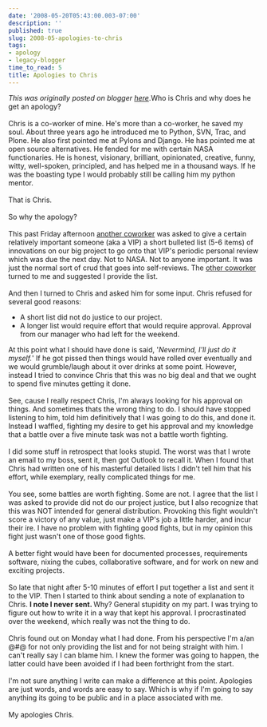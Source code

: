 ```yaml
---
date: '2008-05-20T05:43:00.003-07:00'
description: ''
published: true
slug: 2008-05-apologies-to-chris
tags:
- apology
- legacy-blogger
time_to_read: 5
title: Apologies to Chris
---
```


*This was originally posted on blogger [here](https://pydanny.blogspot.com/2008/05/apologies-to-chris.html)*.Who is Chris and why does he get an apology?<br /><br />Chris is a co-worker of mine.  He's more than a co-worker, he saved my soul.  About three years ago he introduced me to Python, SVN, Trac, and Plone.  He also first pointed me at Pylons and Django.   He has pointed me at open source alternatives.  He fended for me with certain NASA functionaries.  He is  honest, visionary, brilliant, opinionated, creative, funny, witty, well-spoken, principled, and has helped me in a thousand ways.  If he was the boasting type I would probably still be calling him my python mentor.<br /><br />That is Chris.<br /><br />So why the apology?<br /><br />This past Friday afternoon <a href="http://elephantangelchild.blogspot.com/">another coworker</a> was asked to give a certain relatively important someone (aka a VIP) a short bulleted list (5-6 items) of innovations on our big project to go onto that VIP's periodic personal review which was due the next day.    Not to NASA.  Not to anyone important.  It was just the normal sort of crud that goes into self-reviews.  The <a href="http://elephantangelchild.blogspot.com/">other coworker</a> turned to me and suggested I provide the list.<br /><br />And then I turned to Chris and asked him for some input.  Chris refused for several good reasons:<br /><ul><li>A short list did not do justice to our project.</li><li>A longer list would require effort that would require approval.  Approval from our manager who had left for the weekend.<br /></li></ul>At this point what I should have done is said, '<span style="font-style: italic;">Nevermind, I'll just do it myself.</span>'   If he got pissed then things would have rolled over eventually and we would grumble/laugh about it over drinks at some point.  However, instead I tried to convince Chris that this was no big deal and that we ought to spend five minutes getting it done.<br /><br />See, cause I really respect Chris, I'm always looking for his approval on things.  And sometimes thats the wrong thing to do.  I should have stopped listening to him, told him definitively that I was going to do this, and done it.  Instead I waffled, fighting my desire to get his approval and my knowledge that a battle over a five minute task was not a battle worth fighting.<br /><br />I did some stuff in retrospect that looks stupid.  The worst was that I wrote an email to my boss, sent it, then got Outlook to recall it.  When I found that Chris had written one of his masterful detailed lists I didn't tell him that his effort, while exemplary, really complicated things for me.<br /><br />You see, some battles are worth fighting.  Some are not.  I agree that the list I was asked to provide did not do our project justice, but I also recognize that this was NOT intended for general distribution.  Provoking this fight wouldn't score a victory of any value, just make a VIP's job a little harder, and incur their ire.  I have no problem with fighting good fights, but in my opinion this fight just wasn't one of those good fights.<br /><br />A better fight would have been for documented processes, requirements software, nixing the cubes, collaborative software, and for work on new and exciting projects.<br /><br />So late that night after 5-10 minutes of effort I put together a list and sent it to the VIP.  Then I started to think about sending a note of explanation to Chris.  <span style="font-weight: bold;">I note I never sent. </span> Why?  General stupidity on my part.  I was trying to figure out how to write it in a way that kept his approval.  I procrastinated over the weekend, which really was not the thing to do.<br /><br />Chris found out on Monday what I had done.  From his perspective I'm a/an @#$%-#$@ for not only providing the list and for not being straight with him.  I can't really say I can blame him.  I knew the former was going to happen, the latter could have been avoided if I had been forthright from the start. <br /><br />I'm not sure anything I write can make a difference at this point.  Apologies are just words, and words are easy to say.  Which is why if I'm going to say anything its going to be public and in a place associated with me.<br /><br />My apologies Chris.